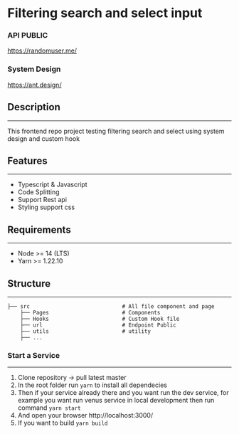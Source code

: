 # Filtering search and select input

### API PUBLIC
https://randomuser.me/

### System Design
https://ant.design/

## Description
---
This frontend repo project testing filtering search and select using system design and custom hook

## Features
---
- Typescript & Javascript
- Code Splitting
- Support Rest api 
- Styling support css

## Requirements
---
- Node >= 14 (LTS)
- Yarn >= 1.22.10

## Structure
---
```
├── src                             # All file component and page
    ├── Pages                       # Components
    ├── Hooks                       # Custom Hook file
    ├── url                         # Endpoint Public
    ├── utils                       # utility
    ├── ...
```


### Start a Service
---
1. Clone repository -> pull latest master
2. In the root folder run `yarn` to install all dependecies
3. Then if your service already there and you want run the dev service, for example you want run venus service in local development then run command `yarn start`
4. And open your browser http://localhost:3000/
5. If you want to build `yarn build`

